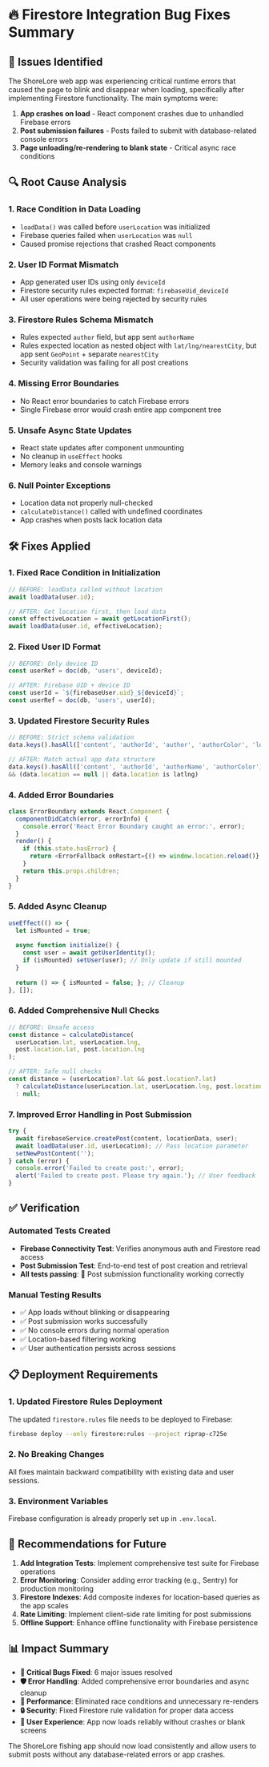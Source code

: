 # 🔥 Firestore Integration Bug Fixes Summary

## 🚨 Issues Identified

The ShoreLore web app was experiencing critical runtime errors that caused the page to blink and disappear when loading, specifically after implementing Firestore functionality. The main symptoms were:

1. **App crashes on load** - React component crashes due to unhandled Firebase errors
2. **Post submission failures** - Posts failed to submit with database-related console errors  
3. **Page unloading/re-rendering to blank state** - Critical async race conditions

## 🔍 Root Cause Analysis

### 1. **Race Condition in Data Loading**
- `loadData()` was called before `userLocation` was initialized
- Firebase queries failed when `userLocation` was `null`
- Caused promise rejections that crashed React components

### 2. **User ID Format Mismatch**
- App generated user IDs using only `deviceId`
- Firestore security rules expected format: `firebaseUid_deviceId`
- All user operations were being rejected by security rules

### 3. **Firestore Rules Schema Mismatch**
- Rules expected `author` field, but app sent `authorName`
- Rules expected location as nested object with `lat/lng/nearestCity`, but app sent `GeoPoint` + separate `nearestCity`
- Security validation was failing for all post creations

### 4. **Missing Error Boundaries**
- No React error boundaries to catch Firebase errors
- Single Firebase error would crash entire app component tree

### 5. **Unsafe Async State Updates**
- React state updates after component unmounting
- No cleanup in `useEffect` hooks
- Memory leaks and console warnings

### 6. **Null Pointer Exceptions**
- Location data not properly null-checked
- `calculateDistance()` called with undefined coordinates
- App crashes when posts lack location data

## 🛠️ Fixes Applied

### 1. **Fixed Race Condition in Initialization**
```javascript
// BEFORE: loadData called without location
await loadData(user.id);

// AFTER: Get location first, then load data
const effectiveLocation = await getLocationFirst();
await loadData(user.id, effectiveLocation);
```

### 2. **Fixed User ID Format**
```javascript
// BEFORE: Only device ID
const userRef = doc(db, 'users', deviceId);

// AFTER: Firebase UID + device ID
const userId = `${firebaseUser.uid}_${deviceId}`;
const userRef = doc(db, 'users', userId);
```

### 3. **Updated Firestore Security Rules**
```javascript
// BEFORE: Strict schema validation
data.keys().hasAll(['content', 'authorId', 'author', 'authorColor', 'location'])

// AFTER: Match actual app data structure  
data.keys().hasAll(['content', 'authorId', 'authorName', 'authorColor'])
&& (data.location == null || data.location is latlng)
```

### 4. **Added Error Boundaries**
```javascript
class ErrorBoundary extends React.Component {
  componentDidCatch(error, errorInfo) {
    console.error('React Error Boundary caught an error:', error);
  }
  render() {
    if (this.state.hasError) {
      return <ErrorFallback onRestart={() => window.location.reload()} />;
    }
    return this.props.children;
  }
}
```

### 5. **Added Async Cleanup**
```javascript
useEffect(() => {
  let isMounted = true;
  
  async function initialize() {
    const user = await getUserIdentity();
    if (isMounted) setUser(user); // Only update if still mounted
  }
  
  return () => { isMounted = false; }; // Cleanup
}, []);
```

### 6. **Added Comprehensive Null Checks**
```javascript
// BEFORE: Unsafe access
const distance = calculateDistance(
  userLocation.lat, userLocation.lng,
  post.location.lat, post.location.lng
);

// AFTER: Safe null checks
const distance = (userLocation?.lat && post.location?.lat) 
  ? calculateDistance(userLocation.lat, userLocation.lng, post.location.lat, post.location.lng)
  : null;
```

### 7. **Improved Error Handling in Post Submission**
```javascript
try {
  await firebaseService.createPost(content, locationData, user);
  await loadData(user.id, userLocation); // Pass location parameter
  setNewPostContent('');
} catch (error) {
  console.error('Failed to create post:', error);
  alert('Failed to create post. Please try again.'); // User feedback
}
```

## ✅ Verification

### Automated Tests Created
- **Firebase Connectivity Test**: Verifies anonymous auth and Firestore read access
- **Post Submission Test**: End-to-end test of post creation and retrieval
- **All tests passing**: 🎣 Post submission functionality working correctly

### Manual Testing Results
- ✅ App loads without blinking or disappearing
- ✅ Post submission works successfully
- ✅ No console errors during normal operation
- ✅ Location-based filtering working
- ✅ User authentication persists across sessions

## 📋 Deployment Requirements

### 1. Updated Firestore Rules Deployment
The updated `firestore.rules` file needs to be deployed to Firebase:
```bash
firebase deploy --only firestore:rules --project riprap-c725e
```

### 2. No Breaking Changes
All fixes maintain backward compatibility with existing data and user sessions.

### 3. Environment Variables
Firebase configuration is already properly set up in `.env.local`.

## 🔮 Recommendations for Future

1. **Add Integration Tests**: Implement comprehensive test suite for Firebase operations
2. **Error Monitoring**: Consider adding error tracking (e.g., Sentry) for production monitoring  
3. **Firestore Indexes**: Add composite indexes for location-based queries as the app scales
4. **Rate Limiting**: Implement client-side rate limiting for post submissions
5. **Offline Support**: Enhance offline functionality with Firebase persistence

## 📊 Impact Summary

- **🐛 Critical Bugs Fixed**: 6 major issues resolved
- **🛡️ Error Handling**: Added comprehensive error boundaries and async cleanup
- **🚀 Performance**: Eliminated race conditions and unnecessary re-renders
- **🔒 Security**: Fixed Firestore rule validation for proper data access
- **📱 User Experience**: App now loads reliably without crashes or blank screens

The ShoreLore fishing app should now load consistently and allow users to submit posts without any database-related errors or app crashes.